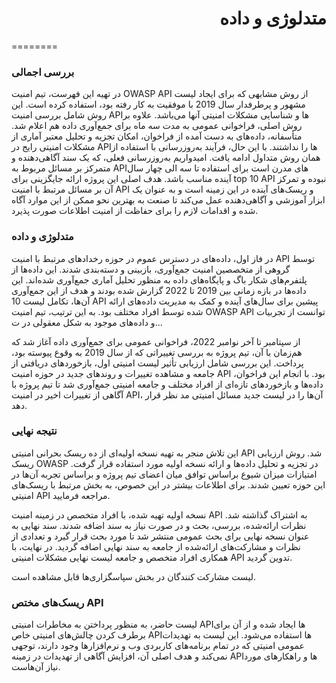 

# <div dir="rtl" align='right'> متدلوژی و داده</div>

========

### بررسی اجمالی

در تهیه این فهرست، تیم امنیت OWASP API از روش مشابهی که برای ایجاد لیست مشهور و پرطرفدار سال 2019 با موفقیت به کار رفته بود، استفاده کرده است. این روش شامل بررسی امنیت API‌ها و شناسایی مشکلات امنیتی آنها می‌باشد. علاوه بر روش اصلی، فراخوانی عمومی به مدت سه ماه برای جمع‌آوری داده‌ هم اعلام شد. متأسفانه، داده‌های به دست آمده از فراخوان، امکان تجزیه و تحلیل معتبر آماری از مشکلات امنیتی رایج در API‌ها را نداشتند. با این حال، فرآیند به‌روزرسانی با استفاده از همان روش متداول ادامه یافت. 
امیدواریم به‌روزرسانی فعلی، که یک سند آگاهی‌دهنده و متمرکز بر مسائل مربوط به API‌های مدرن است برای استفاده تا سه الی چهار سال آینده مناسب باشد. هدف اصلی این پروژه ارائه جایگزینی برای top 10 API نبوده و تمرکز آن بر مسائل مرتبط با امنیت API و ریسک‌های آینده در این زمینه است و به عنوان یک ابزار آموزشی و آگاهی‌دهنده عمل می‌کند تا صنعت به بهترین نحو ممکن از این موارد آگاه شده و اقدامات لازم را برای حفاظت از امنیت اطلاعات صورت پذیرد.

### متدلوژی و داده

در فاز اول، داده‌‌های در دسترس عموم در حوزه رخداد‌‌های مرتبط با امنیت API توسط گروهی از متخصصین امنیت جمع‌آوری، بازبینی و دسته‌بندی شدند. این داده‌‌ها از پلتفرم‌‌های شکار باگ و پایگاه‌‌های داده به منظور تحلیل آماری جمع‌آوری شده‌اند. این داده‌ها در بازه زمانی بین 2019 تا 2022 گزارش شده بودند و هدف از این جمع‌آوری آن‌ها، تکامل لیست 10 API پیشین برای سال‌های آینده و کمک به مدیریت داده‌های ارائه شده توسط افراد مختلف بود. به این ترتیب، تیم امنیت OWASP API توانست از تجربیات و داده‌های موجود به‌ شکل معقولی در ت...

از سپتامبر تا آخر نوامبر 2022، فراخوانی عمومی برای جمع‌آوری داده آغاز شد که هم‌زمان با آن، تیم پروژه به بررسی تغییراتی که از سال 2019 به وقوع پیوسته بود، پرداخت. این بررسی شامل ارزیابی تأثیر لیست امنیتی اول، بازخوردهای دریافتی از جامعه و مشاهده تغییرات و روندهای جدید در حوزه امنیت API بود. با انجام این فراخوان، داده‌ها و بازخوردهای تازه‌ای از افراد مختلف و جامعه امنیتی جمع‌آوری شد تا تیم پروژه با آگاهی از تغییرات اخیر در امنیت API، آن‌ها را در لیست جدید مسائل امنیتی مد نظر قرار دهد.

### نتیجه نهایی

این تلاش منجر به تهیه نسخه اولیه‌ای از ده ریسک‌ بحرانی امنیتی API شد. روش ارزیابی ریسک OWASP در تجزیه و تحلیل داده‌ها و ارائه نسخه اولیه مورد استفاده قرار گرفت. امتیازات میزان شیوع براساس توافق میان اعضای تیم پروژه و براساس تجربه‌ آن‌ها در این حوزه تعیین شدند. برای اطلاعات بیشتر در این خصوص، به بخش مرتبط با ریسک‌های امنیتی API مراجعه فرمایید.

نسخه اولیه تهیه شده، با افراد متخصص در زمینه امنیت API به اشتراک گذاشته شد. نظرات ارائه‌شده، بررسی، بحث و در صورت نیاز به سند اضافه شدند. سند نهایی به عنوان نسخه نهایی برای بحث عمومی منتشر شد تا مورد بحث قرار گیرد و تعدادی از نظرات و مشارکت‌های ارائه‌شده از جامعه به سند نهایی اضافه گردید. در نهایت، با همکاری افراد متخصص و جامعه لیست نهایی مشکلات امنیتی API تدوین گردید.

لیست مشارکت کنندگان در بخش سپاسگزاری‌‌ها قابل مشاهده است.

### ریسک‌های مختص API

لیست حاضر، به منظور پرداختن به مخاطرات امنیتی API‌ها ایجاد شده و از آن برای برطرف کردن چالش‌های امنیتی خاص API‌ها استفاده می‌شود. این لیست به تهدیدات عمومی امنیتی که در تمام برنامه‌های کاربردی وب و نرم‌افزارها وجود دارند، توجهی نمی‌کند و هدف اصلی آن، افزایش آگاهی از تهدیدات در زمینه API‌ها و راهکارهای مورد نیاز آن‌هاست.

